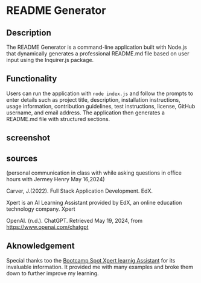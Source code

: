 # README Generator

## Description

The README Generator is a command-line application built with Node.js that dynamically generates a professional README.md file based on user input using the Inquirer.js package.

## Functionality

Users can run the application with `node index.js` and follow the prompts to enter details such as project title, description, installation instructions, usage information, contribution guidelines, test instructions, license, GitHub username, and email address. The application then generates a README.md file with structured sections.

## screenshot

## sources

(personal communication in class with while asking questions in office hours with Jermey Henry May 16,2024)

Carver, J.(2022). Full Stack Application Development. EdX.

Xpert is an AI Learning Assistant provided by EdX, an online education technology company. Xpert

OpenAI. (n.d.). ChatGPT. Retrieved May 19, 2024, from https://www.openai.com/chatgpt

## Aknowledgement
Special thanks too the [Bootcamp Spot Xpert learnig Assistant](https://bootcampspot.instructure.com/?login_success=1) for its invaluable information. It provided me with many examples and broke them down to further improve my learning.
